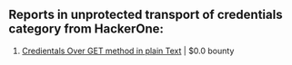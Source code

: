 ## Reports in unprotected transport of credentials category from HackerOne:

1. [Credientals Over GET method in plain Text](https://hackerone.com/reports/490899) | $0.0 bounty

